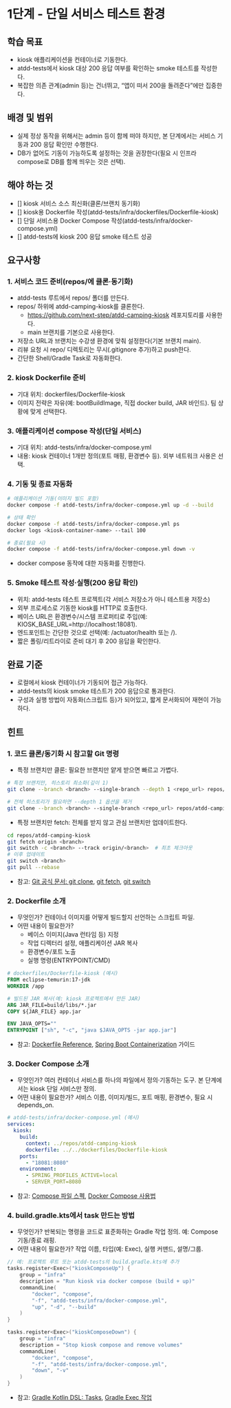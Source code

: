 # 1단계 - 단일 서비스 테스트 환경

## 학습 목표

* kiosk 애플리케이션을 컨테이너로 기동한다.
* atdd-tests에서 kiosk 대상 200 응답 여부를 확인하는 smoke 테스트를 작성한다.
* 복잡한 의존 관계(admin 등)는 건너뛰고, “앱이 떠서 200을 돌려준다”에만 집중한다.

## 배경 및 범위

* 실제 정상 동작을 위해서는 admin 등이 함께 떠야 하지만, 본 단계에서는 서비스 기동과 200 응답 확인만 수행한다.
* DB가 없어도 기동이 가능하도록 설정하는 것을 권장한다(필요 시 인프라 compose로 DB를 함께 띄우는 것은 선택).

## 해야 하는 것

* [] kiosk 서비스 소스 최신화(클론/브랜치 동기화)
* [] kiosk용 Dockerfile 작성(atdd-tests/infra/dockerfiles/Dockerfile-kiosk)
* [] 단일 서비스용 Docker Compose 작성(atdd-tests/infra/docker-compose.yml)
* [] atdd-tests에 kiosk 200 응답 smoke 테스트 성공

## 요구사항

### 1. 서비스 코드 준비(repos/에 클론·동기화)

* atdd-tests 루트에서 repos/ 폴더를 만든다.
* repos/ 하위에 atdd-camping-kiosk를 클론한다.
  * https://github.com/next-step/atdd-camping-kiosk 레포지토리를 사용한다.
  * main 브랜치를 기본으로 사용한다.
* 저장소 URL과 브랜치는 수강생 환경에 맞춰 설정한다(기본 브랜치 main).
* 리뷰 요청 시 repo/ 디렉토리는 무시(.gitignore 추가)하고 push한다.
* 간단한 Shell/Gradle Task로 자동화한다.

### 2. kiosk Dockerfile 준비

* 기대 위치: dockerfiles/Dockerfile-kiosk
* 이미지 전략은 자유(예: bootBuildImage, 직접 docker build, JAR 바인드). 팀 상황에 맞게 선택한다.

### 3. 애플리케이션 compose 작성(단일 서비스)

* 기대 위치: atdd-tests/infra/docker-compose.yml
* 내용: kiosk 컨테이너 1개만 정의(포트 매핑, 환경변수 등). 외부 네트워크 사용은 선택.

### 4. 기동 및 종료 자동화

```sh
# 애플리케이션 기동(이미지 빌드 포함)
docker compose -f atdd-tests/infra/docker-compose.yml up -d --build

# 상태 확인
docker compose -f atdd-tests/infra/docker-compose.yml ps
docker logs <kiosk-container-name> --tail 100

# 종료(필요 시)
docker compose -f atdd-tests/infra/docker-compose.yml down -v
```

* docker compose 동작에 대한 자동화를 진행한다.

### 5. Smoke 테스트 작성·실행(200 응답 확인)

* 위치: atdd-tests 테스트 프로젝트(각 서비스 저장소가 아니 테스트용 저장소)
* 외부 프로세스로 기동한 kiosk를 HTTP로 호출한다.
* 베이스 URL은 환경변수/시스템 프로퍼티로 주입(예: KIOSK_BASE_URL=http://localhost:18081).
* 엔드포인트는 간단한 것으로 선택(예: /actuator/health 또는 /).
* 짧은 폴링/리트라이로 준비 대기 후 200 응답을 확인한다.

## 완료 기준

* 로컬에서 kiosk 컨테이너가 기동되어 접근 가능하다.
* atdd-tests의 kiosk smoke 테스트가 200 응답으로 통과한다.
* 구성과 실행 방법이 자동화(스크립트 등)가 되어있고, 짧게 문서화되어 재현이 가능하다.

## 힌트

### 1. 코드 클론/동기화 시 참고할 Git 명령

* 특정 브랜치만 클론: 필요한 브랜치만 얕게 받으면 빠르고 가볍다.

```sh
# 특정 브랜치만, 히스토리 최소화(깊이 1)
git clone --branch <branch> --single-branch --depth 1 <repo_url> repos/atdd-camping-kiosk

# 전체 히스토리가 필요하면 --depth 1 옵션을 제거
git clone --branch <branch> --single-branch <repo_url> repos/atdd-camping-kiosk
```

* 특정 브랜치만 fetch: 전체를 받지 않고 관심 브랜치만 업데이트한다.

```sh
cd repos/atdd-camping-kiosk
git fetch origin <branch>
git switch -c <branch> --track origin/<branch>  # 최초 체크아웃
# 이후 업데이트
git switch <branch>
git pull --rebase
```

* 참고: [Git 공식 문서: git clone](https://git-scm.com/docs/git-clone), [git fetch](https://git-scm.com/docs/git-fetch), [git switch](https://git-scm.com/docs/git-switch)

### 2. Dockerfile 소개

* 무엇인가? 컨테이너 이미지를 어떻게 빌드할지 선언하는 스크립트 파일.
* 어떤 내용이 필요한가?
  * 베이스 이미지(Java 런타임 등) 지정
  * 작업 디렉터리 설정, 애플리케이션 JAR 복사
  * 환경변수/포트 노출
  * 실행 명령(ENTRYPOINT/CMD)

```Dockerfile
# dockerfiles/Dockerfile-kiosk (예시)
FROM eclipse-temurin:17-jdk
WORKDIR /app

# 빌드된 JAR 복사(예: kiosk 프로젝트에서 만든 JAR)
ARG JAR_FILE=build/libs/*.jar
COPY ${JAR_FILE} app.jar

ENV JAVA_OPTS=""
ENTRYPOINT ["sh", "-c", "java $JAVA_OPTS -jar app.jar"]
```

* 참고: [Dockerfile Reference](https://docs.docker.com/reference/dockerfile/), [Spring Boot Containerization](https://docs.spring.io/spring-boot/docs/current/reference/htmlsingle/#container-images) 가이드

### 3. Docker Compose 소개

* 무엇인가? 여러 컨테이너 서비스를 하나의 파일에서 정의·기동하는 도구. 본 단계에서는 kiosk 단일 서비스만 정의.
* 어떤 내용이 필요한가? 서비스 이름, 이미지/빌드, 포트 매핑, 환경변수, 필요 시 depends_on.

```docker-compose.yml
# atdd-tests/infra/docker-compose.yml (예시)
services:
  kiosk:
    build:
      context: ../repos/atdd-camping-kiosk
      dockerfile: ../../dockerfiles/Dockerfile-kiosk
    ports:
      - "18081:8080"
    environment:
      - SPRING_PROFILES_ACTIVE=local
      - SERVER_PORT=8080
```

* 참고: [Compose 파일 스펙](https://docs.docker.com/compose/compose-file/), [Docker Compose 사용법](https://docs.docker.com/compose/)

### 4. build.gradle.kts에서 task 만드는 방법

* 무엇인가? 반복되는 명령을 코드로 표준화하는 Gradle 작업 정의. 예: Compose 기동/종료 래핑.
* 어떤 내용이 필요한가? 작업 이름, 타입(예: Exec), 실행 커맨드, 설명/그룹.

```build.gradle.kts
// 예: 프로젝트 루트 또는 atdd-tests의 build.gradle.kts에 추가
tasks.register<Exec>("kioskComposeUp") {
    group = "infra"
    description = "Run kiosk via docker compose (build + up)"
    commandLine(
        "docker", "compose",
        "-f", "atdd-tests/infra/docker-compose.yml",
        "up", "-d", "--build"
    )
}

tasks.register<Exec>("kioskComposeDown") {
    group = "infra"
    description = "Stop kiosk compose and remove volumes"
    commandLine(
        "docker", "compose",
        "-f", "atdd-tests/infra/docker-compose.yml",
        "down", "-v"
    )
}
```

* 참고: [Gradle Kotlin DSL: Tasks](https://docs.gradle.org/current/userguide/kotlin_dsl.html#sec:kotlin_tasks), [Gradle Exec 작업](https://docs.gradle.org/current/javadoc/org/gradle/api/tasks/Exec.html)
